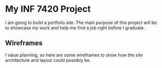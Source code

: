 # My INF 7420 Project

I am going to build a portfolio site. The main purpose of this project will be to showcase my work and help me find a job right before I graduate.

## Wireframes

I value planning, so here are some wireframes to show how the site architecture and layout could possibly be.
